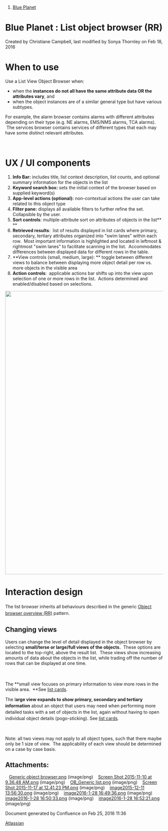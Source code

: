 1.  <span>[Blue Planet](index.html)</span>

<span id="title-text"> Blue Planet : List object browser (RR) </span>
=====================================================================

Created by <span class="author"> Christiane Campbell</span>, last modified by <span class="editor"> Sonya Thornley</span> on Feb 18, 2016

When to use
===========

Use a List View Object Browser when:

-   when the **instances do not all have the same attribute data OR the attributes vary**, and 
-   when the object instances are of a similar general type but have various subtypes. 

For example, the alarm browser contains alarms with different attributes depending on their type (e.g. NE alarms, EMS/NMS alarms, TCA alarms).  The services browser contains services of different types that each may have some distinct relevant attributes.

 

UX / UI components
==================

1.  **Info Bar:** includes title, list context description, list counts, and optional summary information for the objects in the list
2.  **Keyword search box:** sets the initial context of the browser based on supplied keyword(s)
3.  **App-level actions (optional):** non-contextual actions the user can take related to this object type
4.  **Filter pane:** displays all available filters to further refine the set. Collapsible by the user.
5.  **Sort controls**: multiple-attribute sort on attributes of objects in the list**
    **
6.  **Retrieved results**:  list of results displayed in list cards where primary, secondary, tertiary attributes organized into "swim lanes" within each row.  Most important information is highlighted and located in leftmost & rightmost "swim lanes" to facilitate scanning in the list.  Accommodates differences between displayed data for different rows in the table.
7.  **View controls (small, medium, large): ** toggle between different views to balance between displaying more object detail per row vs. more objects in the visible area
8.  **Action controls**:  applicable actions bar shifts up into the view upon selection of one or more rows in the list.  Actions determined and enabled/disabled based on selections.

<span class="confluence-embedded-file-wrapper confluence-embedded-manual-size"><img src="assets/images/167240510/171226810.png" class="confluence-embedded-image" width="900" /></span>

Interaction design
==================

<span style="line-height: 1.5;">The list browser inherits all behaviours described in the generic [Object browser overview (RR)](167231067.html) pattern.</span>

Changing views
--------------

Users can change the level of detail displayed in the object browser by selecting **small/terse or large/full views of the objects.**  These options are located to the top-right, above the result list.  These views show increasing amounts of data about the objects in the list, while trading off the number of rows that can be displayed at one time. 

<span style="line-height: 1.5;"> </span>

The **small view focuses on primary information to view more rows in the visible area.  **See [list cards](https://confluence.ciena.com/pages/viewpage.action?pageId=176927319).

<span style="line-height: 1.42857;">
</span>

<span style="line-height: 1.42857;">The l</span>**arge view expands to show primary, secondary and tertiary information**<span style="line-height: 1.42857;"> about an object that users may need when performing more detailed tasks with a set of objects in the list, again without having to open individual object details (pogo-sticking). See [list cards](https://confluence.ciena.com/pages/viewpage.action?pageId=176927319).</span>

 

<span>Note: all two views may not apply to all object types, such that there maybe only be 1 size of view.  The applicability of each view should be determined on a case by case basis.</span>

Attachments:
------------

<img src="assets/images/icons/bullet_blue.gif" width="8" height="8" /> [Generic object browser.png](attachments/167240510/169217631.png) (image/png)
<img src="assets/images/icons/bullet_blue.gif" width="8" height="8" /> [Screen Shot 2015-11-10 at 9.36.48 AM.png](attachments/167240510/169220664.png) (image/png)
<img src="assets/images/icons/bullet_blue.gif" width="8" height="8" /> [OB\_Generic list.png](attachments/167240510/169220669.png) (image/png)
<img src="assets/images/icons/bullet_blue.gif" width="8" height="8" /> [Screen Shot 2015-11-17 at 12.41.23 PM.png](attachments/167240510/169228955.png) (image/png)
<img src="assets/images/icons/bullet_blue.gif" width="8" height="8" /> [image2015-12-11 13:56:30.png](attachments/167240510/171226810.png) (image/png)
<img src="assets/images/icons/bullet_blue.gif" width="8" height="8" /> [image2016-1-28 16:49:36.png](attachments/167240510/176923905.png) (image/png)
<img src="assets/images/icons/bullet_blue.gif" width="8" height="8" /> [image2016-1-28 16:50:33.png](attachments/167240510/176923908.png) (image/png)
<img src="assets/images/icons/bullet_blue.gif" width="8" height="8" /> [image2016-1-28 16:52:21.png](attachments/167240510/176923914.png) (image/png)

Document generated by Confluence on Feb 25, 2016 11:36

[Atlassian](http://www.atlassian.com/)


